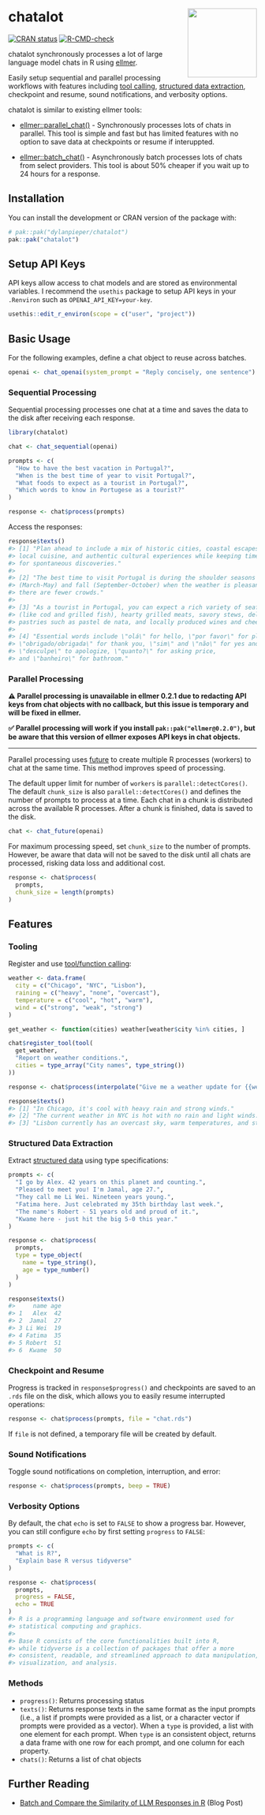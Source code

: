 # chatalot <img src="man/figures/chatalot-hex.png" align="right" width="140"/>

[![CRAN status](https://www.r-pkg.org/badges/version/hellmer)](https://CRAN.R-project.org/package=hellmer) [![R-CMD-check](https://github.com/dylanpieper/hellmer/actions/workflows/testthat.yml/badge.svg)](https://github.com/dylanpieper/hellmer/actions/workflows/testthat.yml)

chatalot synchronously processes a lot of large language model chats in R using [ellmer](https://ellmer.tidyverse.org).

Easily setup sequential and parallel processing workflows with features including [tool calling](https://ellmer.tidyverse.org/articles/tool-calling.html), [structured data extraction](https://ellmer.tidyverse.org/articles/structured-data.html), checkpoint and resume, sound notifications, and verbosity options.

chatalot is similar to existing ellmer tools:

-   [ellmer::parallel_chat()](https://ellmer.tidyverse.org/reference/parallel_chat.html) - Synchronously processes lots of chats in parallel. This tool is simple and fast but has limited features with no option to save data at checkpoints or resume if interuppted.

-   [ellmer::batch_chat()](https://ellmer.tidyverse.org/reference/batch_chat.html) - Asynchronously batch processes lots of chats from select providers. This tool is about 50% cheaper if you wait up to 24 hours for a response.

## Installation

You can install the development or CRAN version of the package with:

``` r
# pak::pak("dylanpieper/chatalot")
pak::pak("chatalot")
```

## Setup API Keys

API keys allow access to chat models and are stored as environmental variables. I recommend the `usethis` package to setup API keys in your `.Renviron` such as `OPENAI_API_KEY=your-key`.

``` r
usethis::edit_r_environ(scope = c("user", "project"))
```

## Basic Usage

For the following examples, define a chat object to reuse across batches.

``` r
openai <- chat_openai(system_prompt = "Reply concisely, one sentence")
```

### Sequential Processing

Sequential processing processes one chat at a time and saves the data to the disk after receiving each response.

``` r
library(chatalot)

chat <- chat_sequential(openai)

prompts <- c(
  "How to have the best vacation in Portugal?",
  "When is the best time of year to visit Portugal?",
  "What foods to expect as a tourist in Portugal?",
  "Which words to know in Portugese as a tourist?"
)

response <- chat$process(prompts)
```

Access the responses:

``` r
response$texts()
#> [1] "Plan ahead to include a mix of historic cities, coastal escapes, 
#> local cuisine, and authentic cultural experiences while keeping time 
#> for spontaneous discoveries."
#>                                                   
#> [2] "The best time to visit Portugal is during the shoulder seasons of spring 
#> (March-May) and fall (September-October) when the weather is pleasant and 
#> there are fewer crowds."       
#>                                                     
#> [3] "As a tourist in Portugal, you can expect a rich variety of seafood 
#> (like cod and grilled fish), hearty grilled meats, savory stews, delectable 
#> pastries such as pastel de nata, and locally produced wines and cheeses." 
#>              
#> [4] "Essential words include \"olá\" for hello, \"por favor\" for please, 
#> \"obrigado/obrigada\" for thank you, \"sim\" and \"não\" for yes and no, 
#> \"desculpe\" to apologize, \"quanto?\" for asking price, 
#> and \"banheiro\" for bathroom."
```

### Parallel Processing

**⚠️ Parallel processing is unavailable in ellmer 0.2.1 due to redacting API keys from chat objects with no callback, but this issue is temporary and will be fixed in ellmer.**

**✅ Parallel processing will work if you install `pak::pak("ellmer@0.2.0")`, but be aware that this version of ellmer exposes API keys in chat objects.**

------------------------------------------------------------------------

Parallel processing uses [future](https://www.futureverse.org) to create multiple R processes (workers) to chat at the same time. This method improves speed of processing.

The default upper limit for number of `workers` is `parallel::detectCores()`. The default `chunk_size` is also `parallel::detectCores()` and defines the number of prompts to process at a time. Each chat in a chunk is distributed across the available R processes. After a chunk is finished, data is saved to the disk.

``` r
chat <- chat_future(openai)
```

For maximum processing speed, set `chunk_size` to the number of prompts. However, be aware that data will not be saved to the disk until all chats are processed, risking data loss and additional cost.

``` r
response <- chat$process(
  prompts, 
  chunk_size = length(prompts)
)
```

## Features

### Tooling

Register and use [tool/function calling](https://ellmer.tidyverse.org/articles/tool-calling.html):

``` r
weather <- data.frame(
  city = c("Chicago", "NYC", "Lisbon"),
  raining = c("heavy", "none", "overcast"),
  temperature = c("cool", "hot", "warm"),
  wind = c("strong", "weak", "strong")
)

get_weather <- function(cities) weather[weather$city %in% cities, ]

chat$register_tool(tool(
  get_weather,
  "Report on weather conditions.",
  cities = type_array("City names", type_string())
))

response <- chat$process(interpolate("Give me a weather update for {{weather$city}}?"))

response$texts()
#> [1] "In Chicago, it's cool with heavy rain and strong winds."                   
#> [2] "The current weather in NYC is hot with no rain and light winds."           
#> [3] "Lisbon currently has an overcast sky, warm temperatures, and strong winds."
```

### Structured Data Extraction

Extract [structured data](https://ellmer.tidyverse.org/articles/structured-data.html) using type specifications:

``` r
prompts <- c(
  "I go by Alex. 42 years on this planet and counting.",
  "Pleased to meet you! I'm Jamal, age 27.",
  "They call me Li Wei. Nineteen years young.",
  "Fatima here. Just celebrated my 35th birthday last week.",
  "The name's Robert - 51 years old and proud of it.",
  "Kwame here - just hit the big 5-0 this year."
)

response <- chat$process(
  prompts,
  type = type_object(
    name = type_string(),
    age = type_number()
  )
)

response$texts()
#>     name age
#> 1   Alex  42
#> 2  Jamal  27
#> 3 Li Wei  19
#> 4 Fatima  35
#> 5 Robert  51
#> 6  Kwame  50
```

### Checkpoint and Resume

Progress is tracked in `response$progress()` and checkpoints are saved to an `.rds` file on the disk, which allows you to easily resume interrupted operations:

``` r
response <- chat$process(prompts, file = "chat.rds")
```

If `file` is not defined, a temporary file will be created by default.

### Sound Notifications

Toggle sound notifications on completion, interruption, and error:

``` r
response <- chat$process(prompts, beep = TRUE)
```

### Verbosity Options

By default, the chat `echo` is set to `FALSE` to show a progress bar. However, you can still configure `echo` by first setting `progress` to `FALSE`:

``` r
prompts <- c(
  "What is R?",
  "Explain base R versus tidyverse"
)

response <- chat$process(
  prompts,
  progress = FALSE,
  echo = TRUE
)
#> R is a programming language and software environment used for 
#> statistical computing and graphics.
#> 
#> Base R consists of the core functionalities built into R, 
#> while tidyverse is a collection of packages that offer a more
#> consistent, readable, and streamlined approach to data manipulation, 
#> visualization, and analysis.
```

### Methods

-   `progress()`: Returns processing status
-   `texts()`: Returns response texts in the same format as the input prompts (i.e., a list if prompts were provided as a list, or a character vector if prompts were provided as a vector). When a `type` is provided, a list with one element for each prompt. When `type` is an consistent object, returns a data frame with one row for each prompt, and one column for each property.
-   `chats()`: Returns a list of chat objects

## Further Reading

-   [Batch and Compare the Similarity of LLM Responses in R](https://dylanpieper.github.io/blog/posts/batch-and-compare-LLM-responses.html) (Blog Post)
